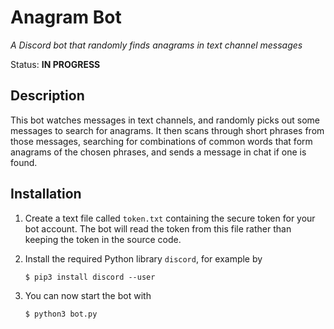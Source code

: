 
# Anagram Bot

_A Discord bot that randomly finds anagrams in text channel messages_

Status: **IN PROGRESS**

## Description

This bot watches messages in text channels, and randomly picks out some
messages to search for anagrams. It then scans through short phrases from
those messages, searching for combinations of common words that form anagrams
of the chosen phrases, and sends a message in chat if one is found.

## Installation

1. Create a text file called `token.txt` containing the secure token for your
   bot account. The bot will read the token from this file rather than keeping
   the token in the source code.

2. Install the required Python library `discord`, for example by
    ```
    $ pip3 install discord --user
    ```

3. You can now start the bot with
    ```
    $ python3 bot.py
    ```

